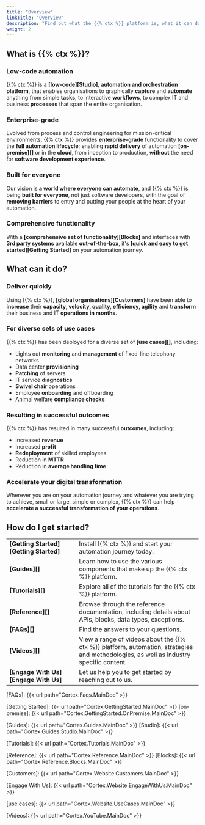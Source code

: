 ```yaml
---
title: "Overview"
linkTitle: "Overview"
description: "Find out what the {{% ctx %}} platform is, what it can do, and how you can get started?"
weight: 2
---
```


## What is {{% ctx %}}?

### Low-code automation

{{% ctx %}} is a **[low-code][Studio]**, **automation and orchestration platform**, that enables organisations to graphically **capture** and **automate** anything from simple **tasks**, to interactive **workflows**, to complex IT and business **processes** that span the entire organisation.

### Enterprise-grade

Evolved from process and control engineering for mission-critical environments, {{% ctx %}} provides **enterprise-grade** functionality to cover the **full automation lifecycle**; enabling **rapid delivery** of automation **[on-premise][]** or in the **cloud**, from inception to production, **without** the need for **software development experience**.

### Built for everyone

Our vision is **a world where everyone can automate**, and {{% ctx %}} is being **built for everyone**, not just software developers, with the goal of **removing barriers** to entry and putting your people at the heart of your automation.

### Comprehensive functionality

With a **[comprehensive set of functionality][Blocks]** and interfaces with **3rd party systems** available **out-of-the-box**, it's **[quick and easy to get started][Getting Started]** on your automation journey.

## What can it do?

### Deliver quickly

Using {{% ctx %}}, **[global organisations][Customers]** have been able to **increase** their **capacity, velocity, quality, efficiency, agility** and **transform** their business and IT **operations in months**.

### For diverse sets of use cases

{{% ctx %}} has been deployed for a diverse set of **[use cases][]**, including:

* Lights out **monitoring** and **management** of fixed-line telephony networks
* Data center **provisioning**
* **Patching** of servers
* IT service **diagnostics**
* **Swivel chair** operations
* Employee **onboarding** and offboarding
* Animal welfare **compliance checks**

### Resulting in successful outcomes

{{% ctx %}} has resulted in many successful **outcomes**, including:

* Increased **revenue**
* Increased **profit**
* **Redeployment** of skilled employees
* Reduction in **MTTR**
* Reduction in **average handling time**

### Accelerate your digital transformation

Wherever you are on your automation journey and whatever you are trying to achieve, small or large, simple or complex, {{% ctx %}} can help **accelerate a successful transformation of your operations**.

## How do I get started?

|||
|-----------|-------------|
|**[Getting&nbsp;Started][Getting Started]**|Install {{% ctx %}} and start your automation journey today.|
|**[Guides][]**|Learn how to use the various components that make up the {{% ctx %}} platform.|
|**[Tutorials][]**|Explore all of the tutorials for the {{% ctx %}} platform.|
|**[Reference][]**|Browse through the reference documentation, including details about APIs, blocks, data types, exceptions.|
|**[FAQs][]**|Find the answers to your questions.|
|**[Videos][]**|View a range of videos about the {{% ctx %}} platform, automation, strategies and methodologies, as well as industry specific content.|
|**[Engage&nbsp;With&nbsp;Us][Engage With Us]**|Let us help you to get started by reaching out to us. |

[FAQs]: {{< url path="Cortex.Faqs.MainDoc" >}}

[Getting Started]: {{< url path="Cortex.GettingStarted.MainDoc" >}}
[on-premise]: {{< url path="Cortex.GettingStarted.OnPremise.MainDoc" >}}

[Guides]: {{< url path="Cortex.Guides.MainDoc" >}}
[Studio]: {{< url path="Cortex.Guides.Studio.MainDoc" >}}

[Tutorials]: {{< url path="Cortex.Tutorials.MainDoc" >}}

[Reference]: {{< url path="Cortex.Reference.MainDoc" >}}
[Blocks]: {{< url path="Cortex.Reference.Blocks.MainDoc" >}}

[Customers]: {{< url path="Cortex.Website.Customers.MainDoc" >}}

[Engage With Us]: {{< url path="Cortex.Website.EngageWithUs.MainDoc" >}}

[use cases]: {{< url path="Cortex.Website.UseCases.MainDoc" >}}

[Videos]: {{< url path="Cortex.YouTube.MainDoc" >}}
